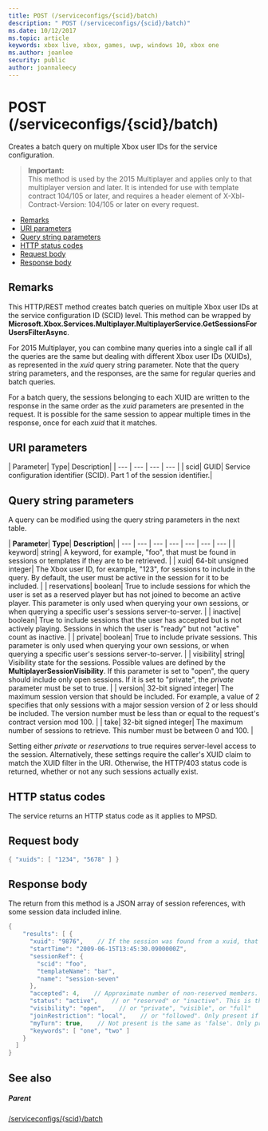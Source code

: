 ```yaml
---
title: POST (/serviceconfigs/{scid}/batch)
description: " POST (/serviceconfigs/{scid}/batch)"
ms.date: 10/12/2017
ms.topic: article
keywords: xbox live, xbox, games, uwp, windows 10, xbox one
ms.author: joanlee
security: public
author: joannaleecy
---
```


# POST (/serviceconfigs/{scid}/batch)
Creates a batch query on multiple Xbox user IDs for the service configuration.

> **Important:**  
> This method is used by the 2015 Multiplayer and applies only to that multiplayer version and later. It is intended for use with template contract 104/105 or later, and requires a header element of X-Xbl-Contract-Version: 104/105 or later on every request.

  * [Remarks](#ID4ET)
  * [URI parameters](#ID4ELB)
  * [Query string parameters](#ID4EVB)
  * [HTTP status codes](#ID4EGF)
  * [Request body](#ID4ENF)
  * [Response body](#ID4EWF)

<a id="ID4ET"></a>


## Remarks

This HTTP/REST method creates batch queries on multiple Xbox user IDs at the service configuration ID (SCID) level. This method can be wrapped by **Microsoft.Xbox.Services.Multiplayer.MultiplayerService.GetSessionsForUsersFilterAsync**.

For 2015 Multiplayer, you can combine many queries into a single call if all the queries are the same but dealing with different Xbox user IDs (XUIDs), as represented in the *xuid* query string parameter. Note that the query string parameters, and the responses, are the same for regular queries and batch queries.

For a batch query, the sessions belonging to each XUID are written to the response in the same order as the *xuid* parameters are presented in the request. It is possible for the same session to appear multiple times in the response, once for each *xuid* that it matches.

<a id="ID4ELB"></a>


## URI parameters

| Parameter| Type| Description|
| --- | --- | --- | --- |
| scid| GUID| Service configuration identifier (SCID). Part 1 of the session identifier.|

<a id="ID4EVB"></a>


## Query string parameters

A query can be modified using the query string parameters in the next table.

| <b>Parameter</b>| <b>Type</b>| <b>Description</b>|
| --- | --- | --- | --- | --- | --- | --- |
| keyword| string| A keyword, for example, "foo", that must be found in sessions or templates if they are to be retrieved. |
| xuid| 64-bit unsigned integer| The Xbox user ID, for example, "123", for sessions to include in the query. By default, the user must be active in the session for it to be included. |
| reservations| boolean| True to include sessions for which the user is set as a reserved player but has not joined to become an active player. This parameter is only used when querying your own sessions, or when querying a specific user's sessions server-to-server. |
| inactive| boolean| True to include sessions that the user has accepted but is not actively playing. Sessions in which the user is "ready" but not "active" count as inactive. |
| private| boolean| True to include private sessions. This parameter is only used when querying your own sessions, or when querying a specific user's sessions server-to-server. |
| visibility| string| Visibility state for the sessions. Possible values are defined by the <b>MultiplayerSessionVisibility</b>. If this parameter is set to "open", the query should include only open sessions. If it is set to "private", the <i>private</i> parameter must be set to true. |
| version| 32-bit signed integer| The maximum session version that should be included. For example, a value of 2 specifies that only sessions with a major session version of 2 or less should be included. The version number must be less than or equal to the request's contract version mod 100. |
| take| 32-bit signed integer| The maximum number of sessions to retrieve. This number must be between 0 and 100. |


Setting either *private* or *reservations* to true requires server-level access to the session. Alternatively, these settings require the caller's XUID claim to match the XUID filter in the URI. Otherwise, the HTTP/403 status code is returned, whether or not any such sessions actually exist.

<a id="ID4EGF"></a>


## HTTP status codes
The service returns an HTTP status code as it applies to MPSD.  
<a id="ID4ENF"></a>


## Request body


```cpp
{ "xuids": [ "1234", "5678" ] }

```


<a id="ID4EWF"></a>


## Response body

The return from this method is a JSON array of session references, with some session data included inline.


```cpp
{
    "results": [ {
      "xuid": "9876",    // If the session was found from a xuid, that xuid.
      "startTime": "2009-06-15T13:45:30.0900000Z",
      "sessionRef": {
        "scid": "foo",
        "templateName": "bar",
        "name": "session-seven"
      },
      "accepted": 4,    // Approximate number of non-reserved members.
      "status": "active",    // or "reserved" or "inactive". This is the state of the user in the session, not the session itself. Only present if the session was found using a xuid.
      "visibility": "open",    // or "private", "visible", or "full"
      "joinRestriction": "local",    // or "followed". Only present if 'visibility' is "open" or "full" and the session has a join restriction.
      "myTurn": true,    // Not present is the same as 'false'. Only present if the session was found using a xuid.
      "keywords": [ "one", "two" ]
    }
  ]
}

```


<a id="ID4EDG"></a>


## See also

<a id="ID4EFG"></a>


##### Parent

[/serviceconfigs/{scid}/batch](uri-serviceconfigsscidbatch.md)